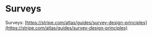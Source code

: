 # Surveys

Surveys: [https://stripe.com/atlas/guides/survey-design-principles](https://stripe.com/atlas/guides/survey-design-principles)

